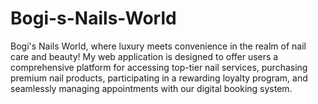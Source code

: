# Bogi-s-Nails-World
Bogi's Nails World, where luxury meets convenience in the realm of nail care and beauty! My web application is designed to offer users a comprehensive platform for accessing top-tier nail services, purchasing premium nail products, participating in a rewarding loyalty program, and seamlessly managing appointments with our digital booking system.

